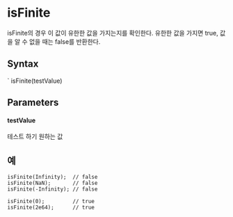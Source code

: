 # isFinite

isFinite의 경우 이 값이 유한한 값을 가지는지를 확인한다.
유한한 값을 가지면 true, 값을 알 수 없을 때는 false를 반환한다.

## Syntax
` isFinite(testValue)

## Parameters

#### testValue
테스트 하기 원하는 값

## 예
```
isFinite(Infinity);  // false
isFinite(NaN);       // false
isFinite(-Infinity); // false

isFinite(0);         // true
isFinite(2e64);      // true
```